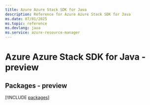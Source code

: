 ```yaml
---
title: Azure Azure Stack SDK for Java
description: Reference for Azure Azure Stack SDK for Java
ms.date: 07/01/2025
ms.topic: reference
ms.devlang: java
ms.service: azure-resource-manager
---
```

# Azure Azure Stack SDK for Java - preview
## Packages - preview
[!INCLUDE [packages](azure-stack-index.md)]